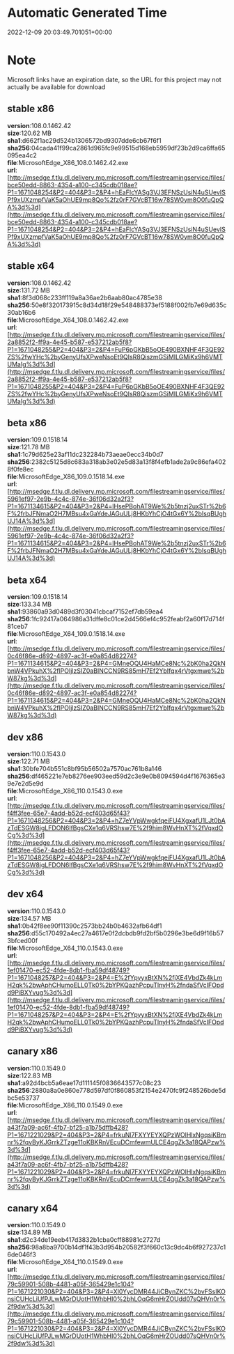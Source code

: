 # Automatic Generated Time
2022-12-09 20:03:49.701051+00:00

# Note
Microsoft links have an expiration date, so the URL for this project may not actually be available for download

## stable x86
**version**:108.0.1462.42  
**size**:120.62 MB  
**sha1**:d662f1ac29d524b1306572bd9307dde6cb67f6f1  
**sha256**:04cada41f99ca2861d965fc9e99515d168eb5959df23b2d9ca6ffa65095ea4c2  
**file**:MicrosoftEdge_X86_108.0.1462.42.exe  
**url**:[http://msedge.f.tlu.dl.delivery.mp.microsoft.com/filestreamingservice/files/bce50edd-8863-4354-a100-c345cdb018ae?P1=1671048254&P2=404&P3=2&P4=hEaFIcYASg3VJ3EFNSzUsiN4uSUevISPf9xUXzmpfVaK5aOhUE9mp8Qo%2fz0rF7GVcBT16w78SW0ym8O0fuQpQA%3d%3d](http://msedge.f.tlu.dl.delivery.mp.microsoft.com/filestreamingservice/files/bce50edd-8863-4354-a100-c345cdb018ae?P1=1671048254&P2=404&P3=2&P4=hEaFIcYASg3VJ3EFNSzUsiN4uSUevISPf9xUXzmpfVaK5aOhUE9mp8Qo%2fz0rF7GVcBT16w78SW0ym8O0fuQpQA%3d%3d)  

## stable x64
**version**:108.0.1462.42  
**size**:131.72 MB  
**sha1**:8f3d068c233ff119a8a36ae2b6aab80ac4785e38  
**sha256**:50e8f320173915c8d34d18f29e548488373ef5188f002fb7e69d635c30ab16b6  
**file**:MicrosoftEdge_X64_108.0.1462.42.exe  
**url**:[http://msedge.f.tlu.dl.delivery.mp.microsoft.com/filestreamingservice/files/2a8852f2-ff9a-4e45-b587-e537212ab5f8?P1=1671048255&P2=404&P3=2&P4=FuP6pGKbB5oOE490BXNHF4F3QE92ZS%2fwYHc%2byGenyUfsXPweNsoEt9QIsR8QiszmGSiMILGMiKx9h6VMTUMaIg%3d%3d](http://msedge.f.tlu.dl.delivery.mp.microsoft.com/filestreamingservice/files/2a8852f2-ff9a-4e45-b587-e537212ab5f8?P1=1671048255&P2=404&P3=2&P4=FuP6pGKbB5oOE490BXNHF4F3QE92ZS%2fwYHc%2byGenyUfsXPweNsoEt9QIsR8QiszmGSiMILGMiKx9h6VMTUMaIg%3d%3d)  

## beta x86
**version**:109.0.1518.14  
**size**:121.78 MB  
**sha1**:1c79d625e23af11dc232284b73aeae0ecc34b0d7  
**sha256**:2382c5125d8c683a318ab3e02e5d83a13f8f4efb1ade2a9c86efa4028f0fe8ec  
**file**:MicrosoftEdge_X86_109.0.1518.14.exe  
**url**:[http://msedge.f.tlu.dl.delivery.mp.microsoft.com/filestreamingservice/files/5961ef97-2e9b-4c4c-874e-36f06d32a2f3?P1=1671134615&P2=404&P3=2&P4=lHsePBohAT9We%2b5tnzj2uxSTr%2b6F%2frbJFNmaO2H7MBsu4xGaYdeJAGuULj8HKbYhCjO4tGx6Y%2bIsqBUghUJ14A%3d%3d](http://msedge.f.tlu.dl.delivery.mp.microsoft.com/filestreamingservice/files/5961ef97-2e9b-4c4c-874e-36f06d32a2f3?P1=1671134615&P2=404&P3=2&P4=lHsePBohAT9We%2b5tnzj2uxSTr%2b6F%2frbJFNmaO2H7MBsu4xGaYdeJAGuULj8HKbYhCjO4tGx6Y%2bIsqBUghUJ14A%3d%3d)  

## beta x64
**version**:109.0.1518.14  
**size**:133.34 MB  
**sha1**:93860a93d0489d3f03041cbcaf7152ef7db59ea4  
**sha256**:1fc92417a064986a31dffe8c01ce2d4566ef4c952feabf2a60f17d714f81ceb7  
**file**:MicrosoftEdge_X64_109.0.1518.14.exe  
**url**:[http://msedge.f.tlu.dl.delivery.mp.microsoft.com/filestreamingservice/files/0c46f86e-d892-4897-ac3f-e0a854d82274?P1=1671134615&P2=404&P3=2&P4=GMneOQU4HaMCe8Nc%2bK0ha2QkNbnW4VPkuhX%2flPOIjlzSIZ0aBINCCN9RS85mH7Ef2YbIfqx4rVtgxmwe%2bW87kg%3d%3d](http://msedge.f.tlu.dl.delivery.mp.microsoft.com/filestreamingservice/files/0c46f86e-d892-4897-ac3f-e0a854d82274?P1=1671134615&P2=404&P3=2&P4=GMneOQU4HaMCe8Nc%2bK0ha2QkNbnW4VPkuhX%2flPOIjlzSIZ0aBINCCN9RS85mH7Ef2YbIfqx4rVtgxmwe%2bW87kg%3d%3d)  

## dev x86
**version**:110.0.1543.0  
**size**:122.71 MB  
**sha1**:30bfe704b551c8bf95b56502a7570ac761b8a146  
**sha256**:df465221e7eb8276ee903eed59d2c3e9e0b8094594d4f1676365e39e7e2d5e9d  
**file**:MicrosoftEdge_X86_110.0.1543.0.exe  
**url**:[http://msedge.f.tlu.dl.delivery.mp.microsoft.com/filestreamingservice/files/f4ff3fee-65e7-4add-b52d-ecf403d65f43?P1=1671048256&P2=404&P3=2&P4=hZ7eYVpWwgkfqeiFU4XgxafU1LJt0bAzTdESGW8igLFDON6lfBgsCXe1q6VRShsw7E%2f9him8WvHnXT%2fVqxdOCg%3d%3d](http://msedge.f.tlu.dl.delivery.mp.microsoft.com/filestreamingservice/files/f4ff3fee-65e7-4add-b52d-ecf403d65f43?P1=1671048256&P2=404&P3=2&P4=hZ7eYVpWwgkfqeiFU4XgxafU1LJt0bAzTdESGW8igLFDON6lfBgsCXe1q6VRShsw7E%2f9him8WvHnXT%2fVqxdOCg%3d%3d)  

## dev x64
**version**:110.0.1543.0  
**size**:134.57 MB  
**sha1**:0b42f8ee90f11390c2573bb24b0b4632afb64df1  
**sha256**:d55c170492a4ec27a4617e0f2dcbdb9fd2bf5b0296e3be6d9f16b573bfced00f  
**file**:MicrosoftEdge_X64_110.0.1543.0.exe  
**url**:[http://msedge.f.tlu.dl.delivery.mp.microsoft.com/filestreamingservice/files/1ef01470-ec52-4fde-8db1-fba59df48749?P1=1671048257&P2=404&P3=2&P4=E%2fYpyyxBtXN%2fjXE4VbdZk4kLmH2qk%2bwAphCHumoELL0Tk0%2bYPKQazhPcpuTlnyH%2fndaSfVcIFOpdd9PiBXYvug%3d%3d](http://msedge.f.tlu.dl.delivery.mp.microsoft.com/filestreamingservice/files/1ef01470-ec52-4fde-8db1-fba59df48749?P1=1671048257&P2=404&P3=2&P4=E%2fYpyyxBtXN%2fjXE4VbdZk4kLmH2qk%2bwAphCHumoELL0Tk0%2bYPKQazhPcpuTlnyH%2fndaSfVcIFOpdd9PiBXYvug%3d%3d)  

## canary x86
**version**:110.0.1549.0  
**size**:122.83 MB  
**sha1**:a92d4bcb5a6eae17d111145f0836643577c08c23  
**sha256**:2880a8a0e860e778d597df0f860853f2154e2470fc9f248526bde5dbc5e53737  
**file**:MicrosoftEdge_X86_110.0.1549.0.exe  
**url**:[http://msedge.f.tlu.dl.delivery.mp.microsoft.com/filestreamingservice/files/a43f7a09-ac6f-4fb7-bf25-a1b75dffb428?P1=1671221029&P2=404&P3=2&P4=frkuNl7FXYYEYXQPzWOlHlxNgqsiKBmnr%2fqvByKJGrrkZTzge11oKBKRnVEcuDCmfewmULCE4qgZk3a18QAPzw%3d%3d](http://msedge.f.tlu.dl.delivery.mp.microsoft.com/filestreamingservice/files/a43f7a09-ac6f-4fb7-bf25-a1b75dffb428?P1=1671221029&P2=404&P3=2&P4=frkuNl7FXYYEYXQPzWOlHlxNgqsiKBmnr%2fqvByKJGrrkZTzge11oKBKRnVEcuDCmfewmULCE4qgZk3a18QAPzw%3d%3d)  

## canary x64
**version**:110.0.1549.0  
**size**:134.89 MB  
**sha1**:d2c34de19eeb417d3832b1cba0cff88981c2727d  
**sha256**:98a8ba9700b14df1f43b3d954b20582f3f660c13c9dc4b6f927237c16de046f3  
**file**:MicrosoftEdge_X64_110.0.1549.0.exe  
**url**:[http://msedge.f.tlu.dl.delivery.mp.microsoft.com/filestreamingservice/files/79c59901-508b-4481-a05f-365429e1c104?P1=1671221030&P2=404&P3=2&P4=Xl0YycDMR44JiCBynZKC%2bvFSsIKOnsiCUHcLiUfPJLwMGrDUotH1WhbHI0%2bhLOqG6mHrZOUdd07sQHVn0r%2f9dw%3d%3d](http://msedge.f.tlu.dl.delivery.mp.microsoft.com/filestreamingservice/files/79c59901-508b-4481-a05f-365429e1c104?P1=1671221030&P2=404&P3=2&P4=Xl0YycDMR44JiCBynZKC%2bvFSsIKOnsiCUHcLiUfPJLwMGrDUotH1WhbHI0%2bhLOqG6mHrZOUdd07sQHVn0r%2f9dw%3d%3d)  

